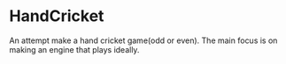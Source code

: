 # HandCricket
An attempt make a hand cricket game(odd or even). The main focus is on making an engine that plays ideally.

